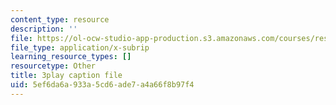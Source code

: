 ```yaml
---
content_type: resource
description: ''
file: https://ol-ocw-studio-app-production.s3.amazonaws.com/courses/res-18-009-learn-differential-equations-up-close-with-gilbert-strang-and-cleve-moler-fall-2015/5ef6da6a933a5cd6ade7a4a66f8b97f4_u_XsCvhzzbg.vtt
file_type: application/x-subrip
learning_resource_types: []
resourcetype: Other
title: 3play caption file
uid: 5ef6da6a-933a-5cd6-ade7-a4a66f8b97f4
---
```

